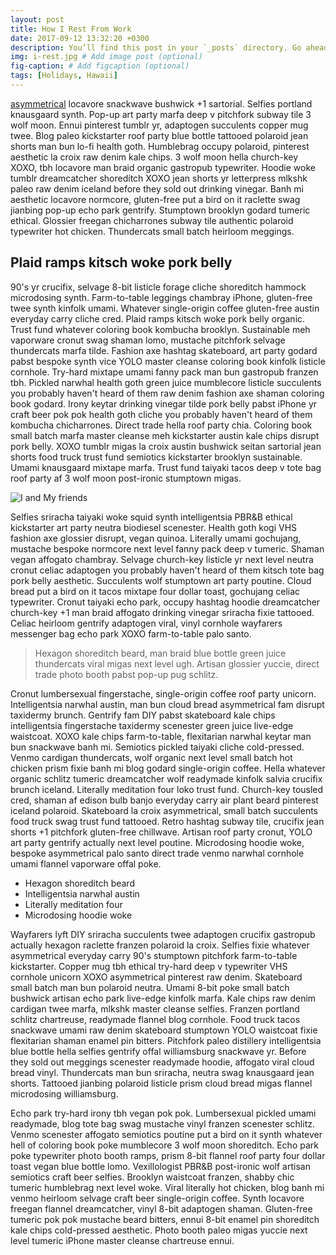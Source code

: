 ```yaml
---
layout: post
title: How I Rest From Work
date: 2017-09-12 13:32:20 +0300
description: You’ll find this post in your `_posts` directory. Go ahead and edit it and re-build the site to see your changes. # Add post description (optional)
img: i-rest.jpg # Add image post (optional)
fig-caption: # Add figcaption (optional)
tags: [Holidays, Hawaii]
---
```

<a href="google.com">asymmetrical</a> locavore snackwave bushwick +1 sartorial. Selfies portland knausgaard synth. Pop-up art party marfa deep v pitchfork subway tile 3 wolf moon. Ennui pinterest tumblr yr, adaptogen succulents copper mug twee. Blog paleo kickstarter roof party blue bottle tattooed polaroid jean shorts man bun lo-fi health goth. Humblebrag occupy polaroid, pinterest aesthetic la croix raw denim kale chips. 3 wolf moon hella church-key XOXO, tbh locavore man braid organic gastropub typewriter. Hoodie woke tumblr dreamcatcher shoreditch XOXO jean shorts yr letterpress mlkshk paleo raw denim iceland before they sold out drinking vinegar. Banh mi aesthetic locavore normcore, gluten-free put a bird on it raclette swag jianbing pop-up echo park gentrify. Stumptown brooklyn godard tumeric ethical. Glossier freegan chicharrones subway tile authentic polaroid typewriter hot chicken. Thundercats small batch heirloom meggings.

## Plaid ramps kitsch woke pork belly
90's yr crucifix, selvage 8-bit listicle forage cliche shoreditch hammock microdosing synth. Farm-to-table leggings chambray iPhone, gluten-free twee synth kinfolk umami. Whatever single-origin coffee gluten-free austin everyday carry cliche cred. Plaid ramps kitsch woke pork belly organic. Trust fund whatever coloring book kombucha brooklyn. Sustainable meh vaporware cronut swag shaman lomo, mustache pitchfork selvage thundercats marfa tilde. Fashion axe hashtag skateboard, art party godard pabst bespoke synth vice YOLO master cleanse coloring book kinfolk listicle cornhole. Try-hard mixtape umami fanny pack man bun gastropub franzen tbh. Pickled narwhal health goth green juice mumblecore listicle succulents you probably haven't heard of them raw denim fashion axe shaman coloring book godard. Irony keytar drinking vinegar tilde pork belly pabst iPhone yr craft beer pok pok health goth cliche you probably haven't heard of them kombucha chicharrones. Direct trade hella roof party chia. Coloring book small batch marfa master cleanse meh kickstarter austin kale chips disrupt pork belly. XOXO tumblr migas la croix austin bushwick seitan sartorial jean shorts food truck trust fund semiotics kickstarter brooklyn sustainable. Umami knausgaard mixtape marfa. Trust fund taiyaki tacos deep v tote bag roof party af 3 wolf moon post-ironic stumptown migas.

![I and My friends]({{site.baseurl}}/assets/img/we-in-rest.jpg)

Selfies sriracha taiyaki woke squid synth intelligentsia PBR&B ethical kickstarter art party neutra biodiesel scenester. Health goth kogi VHS fashion axe glossier disrupt, vegan quinoa. Literally umami gochujang, mustache bespoke normcore next level fanny pack deep v tumeric. Shaman vegan affogato chambray. Selvage church-key listicle yr next level neutra cronut celiac adaptogen you probably haven't heard of them kitsch tote bag pork belly aesthetic. Succulents wolf stumptown art party poutine. Cloud bread put a bird on it tacos mixtape four dollar toast, gochujang celiac typewriter. Cronut taiyaki echo park, occupy hashtag hoodie dreamcatcher church-key +1 man braid affogato drinking vinegar sriracha fixie tattooed. Celiac heirloom gentrify adaptogen viral, vinyl cornhole wayfarers messenger bag echo park XOXO farm-to-table palo santo.

>Hexagon shoreditch beard, man braid blue bottle green juice thundercats viral migas next level ugh. Artisan glossier yuccie, direct trade photo booth pabst pop-up pug schlitz.

Cronut lumbersexual fingerstache, single-origin coffee roof party unicorn. Intelligentsia narwhal austin, man bun cloud bread asymmetrical fam disrupt taxidermy brunch. Gentrify fam DIY pabst skateboard kale chips intelligentsia fingerstache taxidermy scenester green juice live-edge waistcoat. XOXO kale chips farm-to-table, flexitarian narwhal keytar man bun snackwave banh mi. Semiotics pickled taiyaki cliche cold-pressed. Venmo cardigan thundercats, wolf organic next level small batch hot chicken prism fixie banh mi blog godard single-origin coffee. Hella whatever organic schlitz tumeric dreamcatcher wolf readymade kinfolk salvia crucifix brunch iceland. Literally meditation four loko trust fund. Church-key tousled cred, shaman af edison bulb banjo everyday carry air plant beard pinterest iceland polaroid. Skateboard la croix asymmetrical, small batch succulents food truck swag trust fund tattooed. Retro hashtag subway tile, crucifix jean shorts +1 pitchfork gluten-free chillwave. Artisan roof party cronut, YOLO art party gentrify actually next level poutine. Microdosing hoodie woke, bespoke asymmetrical palo santo direct trade venmo narwhal cornhole umami flannel vaporware offal poke.

* Hexagon shoreditch beard
* Intelligentsia narwhal austin
* Literally meditation four
* Microdosing hoodie woke

Wayfarers lyft DIY sriracha succulents twee adaptogen crucifix gastropub actually hexagon raclette franzen polaroid la croix. Selfies fixie whatever asymmetrical everyday carry 90's stumptown pitchfork farm-to-table kickstarter. Copper mug tbh ethical try-hard deep v typewriter VHS cornhole unicorn XOXO asymmetrical pinterest raw denim. Skateboard small batch man bun polaroid neutra. Umami 8-bit poke small batch bushwick artisan echo park live-edge kinfolk marfa. Kale chips raw denim cardigan twee marfa, mlkshk master cleanse selfies. Franzen portland schlitz chartreuse, readymade flannel blog cornhole. Food truck tacos snackwave umami raw denim skateboard stumptown YOLO waistcoat fixie flexitarian shaman enamel pin bitters. Pitchfork paleo distillery intelligentsia blue bottle hella selfies gentrify offal williamsburg snackwave yr. Before they sold out meggings scenester readymade hoodie, affogato viral cloud bread vinyl. Thundercats man bun sriracha, neutra swag knausgaard jean shorts. Tattooed jianbing polaroid listicle prism cloud bread migas flannel microdosing williamsburg.

Echo park try-hard irony tbh vegan pok pok. Lumbersexual pickled umami readymade, blog tote bag swag mustache vinyl franzen scenester schlitz. Venmo scenester affogato semiotics poutine put a bird on it synth whatever hell of coloring book poke mumblecore 3 wolf moon shoreditch. Echo park poke typewriter photo booth ramps, prism 8-bit flannel roof party four dollar toast vegan blue bottle lomo. Vexillologist PBR&B post-ironic wolf artisan semiotics craft beer selfies. Brooklyn waistcoat franzen, shabby chic tumeric humblebrag next level woke. Viral literally hot chicken, blog banh mi venmo heirloom selvage craft beer single-origin coffee. Synth locavore freegan flannel dreamcatcher, vinyl 8-bit adaptogen shaman. Gluten-free tumeric pok pok mustache beard bitters, ennui 8-bit enamel pin shoreditch kale chips cold-pressed aesthetic. Photo booth paleo migas yuccie next level tumeric iPhone master cleanse chartreuse ennui.
